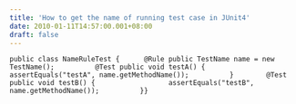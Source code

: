 ```yaml
---
title: 'How to get the name of running test case in JUnit4'
date: 2010-01-11T14:57:00.001+08:00
draft: false
---
```


    public class NameRuleTest {      @Rule public TestName name = new TestName();          @Test public void testA() {                  assertEquals("testA", name.getMethodName());          }        @Test public void testB() {                  assertEquals("testB", name.getMethodName());          }}